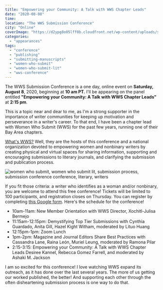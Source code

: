 ```yaml
---
title: "Empowering your Community: A Talk with WWS Chapter Leads"
date: "2020-08-08"
time: 
location: "The WWS Submission Conference"
city: "Online"
coverImage: "https://d2ypg8o05lff0b.cloudfront.net/wp-content/uploads/sites/3/2020/08/04030631/WWS-conference.jpg"
categories:
  - "appearances"
tags:
  - "conference"
  - "publishing"
  - "submitting-manuscripts"
  - "women-who-submit"
  - "women-who-submit-lit"
  - "wws-conference"
---
```


The WWS Submission Conference is a one day, online event on **Saturday, August 8**, 2020, beginning at **10 am PT.** I'll be appearing on the panel entitled **"Empowering your Community: A Talk with WWS Chapter Leads"** at **2:15 pm**.

This is a topic near and dear to me, as I'm a strong supporter in the importance of writer communities for keeping up motivation and perseverance in a writer's career. To that end, I have been a chapter lead with Women Who Submit (WWS) for the past few years, running one of their Bay Area chapters.

[What's WWS?](http://womenwhosubmitlit.org/aboutwws2/) Well, they are the hosts of this conference and a national organization devoted to empowering women and nonbinary writers by creating physical and virtual spaces for sharing information, supporting and encouraging submissions to literary journals, and clarifying the submission and publication process.

![women who submit, women who submit lit, submission process, submission conference conference, literary, writers](https://d2ypg8o05lff0b.cloudfront.net/wp-content/uploads/sites/3/2020/08/04030631/WWS-conference.jpg)

If you fit those criteria: a writer who identifies as a woman and/or nonbinary, you are welcome to attend this free conference! Tickets will be limited to 100 participants, and registration closes on Thursday. You can register by completing [this Google form](https://docs.google.com/forms/d/e/1FAIpQLSd4-UwHkCKVv7zRueGZiYa--juT9Q0BXtGW_EJ74dvN7wYNxA/viewform). Here's the schedule for the conference!

- 10am-11am: New Member Orientation with WWS Director, Xochitl-Julisa Bermejo
- 11:15am-12:15pm: Demystifying Top Tier Submissions with Cynthia Guardado, Anita Gill, Hazel Kight Witham, moderated by Lituo Huang
- 12:15pm-1pm: Zoom Lunch
- 1pm-2pm: Magazine and Journal Editors Share Best Practices with Cassandra Lane, Raina León, Muriel Leung, moderated by Ramona Pilar
- 2:15-3:15: Empowering your Community: A Talk with WWS Chapter Leads Desiree Kannel, Rebecca Gomez Farrell, and moderated by Ashaki M. Jackson

I am so excited for this conference! I love watching WWS expand its outreach, as it has done over the last several years. The more of us getting our worked published, the better! And supporting each other through the often disheartening submission process is one way to do that.
